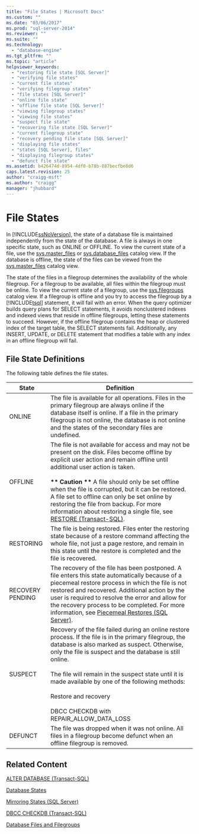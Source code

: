 ```yaml
---
title: "File States | Microsoft Docs"
ms.custom: ""
ms.date: "03/06/2017"
ms.prod: "sql-server-2014"
ms.reviewer: ""
ms.suite: ""
ms.technology: 
  - "database-engine"
ms.tgt_pltfrm: ""
ms.topic: "article"
helpviewer_keywords: 
  - "restoring file state [SQL Server]"
  - "verifying file states"
  - "current file states"
  - "verifying filegroup states"
  - "file states [SQL Server]"
  - "online file state"
  - "offline file state [SQL Server]"
  - "viewing filegroup states"
  - "viewing file states"
  - "suspect file state"
  - "recovering file state [SQL Server]"
  - "current filegroup state"
  - "recovery pending file state [SQL Server]"
  - "displaying file states"
  - "states [SQL Server], files"
  - "displaying filegroup states"
  - "defunct file state"
ms.assetid: b426474d-8954-4df0-b78b-887becfbe8d6
caps.latest.revision: 25
author: "craigg-msft"
ms.author: "craigg"
manager: "jhubbard"
---
```

# File States
  In [!INCLUDE[ssNoVersion](../includes/ssnoversion-md.md)], the state of a database file is maintained independently from the state of the database. A file is always in one specific state, such as ONLINE or OFFLINE. To view the current state of a file, use the [sys.master_files](~/relational-databases/system-catalog-views/sys-master-files-transact-sql.md) or [sys.database_files](~/relational-databases/system-catalog-views/sys-database-files-transact-sql.md) catalog view. If the database is offline, the state of the files can be viewed from the [sys.master_files](~/relational-databases/system-catalog-views/sys-master-files-transact-sql.md) catalog view.  
  
 The state of the files in a filegroup determines the availability of the whole filegroup. For a filegroup to be available, all files within the filegroup must be online. To view the current state of a filegroup, use the [sys.filegroups](~/relational-databases/system-catalog-views/sys-filegroups-transact-sql.md) catalog view. If a filegroup is offline and you try to access the filegroup by a [!INCLUDE[tsql](../includes/tsql-md.md)] statement, it will fail with an error. When the query optimizer builds query plans for SELECT statements, it avoids nonclustered indexes and indexed views that reside in offline filegroups, letting these statements to succeed. However, if the offline filegroup contains the heap or clustered index of the target table, the SELECT statements fail. Additionally, any INSERT, UPDATE, or DELETE statement that modifies a table with any index in an offline filegroup will fail.  
  
## File State Definitions  
 The following table defines the file states.  
  
|State|Definition|  
|-----------|----------------|  
|ONLINE|The file is available for all operations. Files in the primary filegroup are always online if the database itself is online. If a file in the primary filegroup is not online, the database is not online and the states of the secondary files are undefined.|  
|OFFLINE|The file is not available for access and may not be present on the disk. Files become offline by explicit user action and remain offline until additional user action is taken.<br /><br /> **\*\* Caution \*\*** A file should only be set offline when the file is corrupted, but it can be restored. A file set to offline can only be set online by restoring the file from backup. For more information about restoring a single file, see [RESTORE &#40;Transact-SQL&#41;](~/t-sql/statements/restore-statements-transact-sql.md).|  
|RESTORING|The file is being restored. Files enter the restoring state because of a restore command affecting the whole file, not just a page restore, and remain in this state until the restore is completed and the file is recovered.|  
|RECOVERY PENDING|The recovery of the file has been postponed. A file enters this state automatically because of a piecemeal restore process in which the file is not restored and recovered. Additional action by the user is required to resolve the error and allow for the recovery process to be completed. For more information, see [Piecemeal Restores &#40;SQL Server&#41;](../../2014/database-engine/piecemeal-restores-sql-server.md).|  
|SUSPECT|Recovery of the file failed during an online restore process. If the file is in the primary filegroup, the database is also marked as suspect. Otherwise, only the file is suspect and the database is still online.<br /><br /> The file will remain in the suspect state until it is made available by one of the following methods:<br /><br /> Restore and recovery<br /><br /> DBCC CHECKDB with REPAIR_ALLOW_DATA_LOSS|  
|DEFUNCT|The file was dropped when it was not online. All files in a filegroup become defunct when an offline filegroup is removed.|  
  
## Related Content  
 [ALTER DATABASE &#40;Transact-SQL&#41;](~/t-sql/statements/alter-database-transact-sql.md)  
  
 [Database States](../../2014/database-engine/database-states.md)  
  
 [Mirroring States &#40;SQL Server&#41;](database-mirroring/mirroring-states-sql-server.md)  
  
 [DBCC CHECKDB &#40;Transact-SQL&#41;](~/t-sql/database-console-commands/dbcc-checkdb-transact-sql.md)  
  
 [Database Files and Filegroups](../../2014/database-engine/database-files-and-filegroups.md)  
  
  
